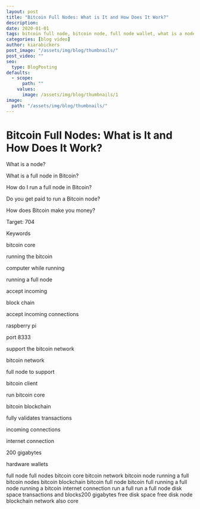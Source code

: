 ```yaml
---
layout: post
title: "Bitcoin Full Nodes: What is It and How Does It Work?"
description:
date: 2020-01-01
tags: bitcoin full node, bitcoin node, full node wallet, what is a node, bitcoin network nodes, number of bitcoin nodes
categories: [blog video]
author: kiarabickers
post_image: "/assets/img/blog/thumbnails/"
post_video: ""
seo:
  type: BlogPosting
defaults:
  - scope:
      path: ""
    values:
      image: /assets/img/blog/thumbnails/1
image:
  path: "/assets/img/blog/thumbnails/"
---
```


# Bitcoin Full Nodes: What is It and How Does It Work?

What is a node?

What is a full node in Bitcoin?

How do I run a full node in Bitcoin?

Do you get paid to run a Bitcoin node?

How does Bitcoin make you money?


Target: 704


Keywords

bitcoin core

running the bitcoin

computer while running

running a full node

accept incoming

block chain

accept incoming connections

raspberry pi

port 8333

support the bitcoin network

bitcoin network

full node to support

bitcoin client

run bitcoin core

bitcoin blockchain

fully validates transactions

incoming connections

internet connection

200 gigabytes

hardware wallets

full node full nodes bitcoin core bitcoin network bitcoin node running a full bitcoin nodes bitcoin blockchain bitcoin full node bitcoin full running a full node running a bitcoin internet connection run a full run a full node disk space transactions and blocks200 gigabytes free disk space free disk node blockchain network also core
